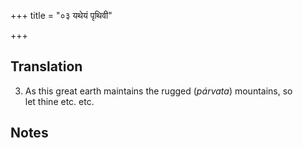 +++
title = "०३ यथेयं पृथिवी"

+++
## Translation
3. As this great earth maintains the rugged (*párvata*) mountains, so  
let thine etc. etc.

## Notes

